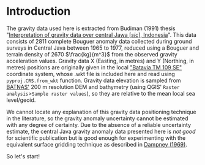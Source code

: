 # Introduction

The gravity data used here is extracted from Budiman (1991) thesis "[Interpretation of gravity data over central Jawa [_sic_], Indonesia](https://librarysearch.adelaide.edu.au/permalink/61ADELAIDE_INST/rinku3/alma992913301811)". This data consists of 2811 complete Bouguer anomaly data collected during ground surveys in Central Java between 1965 to 1977, reduced using a Bouguer and terrain density of 2670 $\frac{kg}{m^3}$ from the observed gravity acceleration values. Gravity data X (Easting, in metres) and Y (Northing, in metres) positions are originally given in the local ["Batavia TM 109 SE"](https://epsg.io/2308) coordinate system, whose .wkt file is included here and read using `pyproj.CRS.from_wkt` function. Gravity data elevation is sampled from [BATNAS'](https://sibatnas.big.go.id/) 200 m resolution DEM and bathymetry (using QGIS' `Raster analysis`>`Sample raster values`), so they are relative to the mean local sea level/geoid.

We cannot locate any explanation of this gravity data positioning technique in the literature, so the gravity anomaly uncertainty cannot be estimated with any degree of certainty. Due to the absence of a reliable uncertainty estimate, the central Java gravity anomaly data presented here is _not good_ for scientific publication but is good enough for experimenting with the equivalent surface gridding technique as described in [Dampney (1969)](https://doi.org/10.1190/1.1439996).

So let's start!

